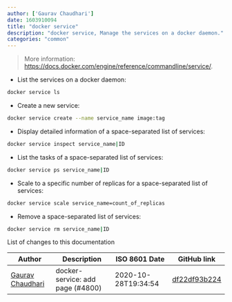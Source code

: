 ```yaml
---
author: ['Gaurav Chaudhari']
date: 1603910094
title: "docker service"
description: "docker service, Manage the services on a docker daemon."
categories: "common"
---
```

> More information: <https://docs.docker.com/engine/reference/commandline/service/>.

- List the services on a docker daemon:

```bash
docker service ls
```

- Create a new service:

```bash
docker service create --name service_name image:tag
```

- Display detailed information of a space-separated list of services:

```bash
docker service inspect service_name|ID
```

- List the tasks of a space-separated list of services:

```bash
docker service ps service_name|ID
```

- Scale to a specific number of replicas for a space-separated list of services:

```bash
docker service scale service_name=count_of_replicas
```

- Remove a space-separated list of services:

```bash
docker service rm service_name|ID
```
List of changes to this documentation


Author | Description | ISO 8601 Date | GitHub link
------|-----|-----|-----
[Gaurav Chaudhari](mailto:capristar02@gmail.com) | docker-service: add page (#4800) | 2020-10-28T19:34:54 | [df22df93b224](https://github.com/tldr-pages/tldr/commit/df22df93b2241d30232351ec23d26f505a0431b5)


